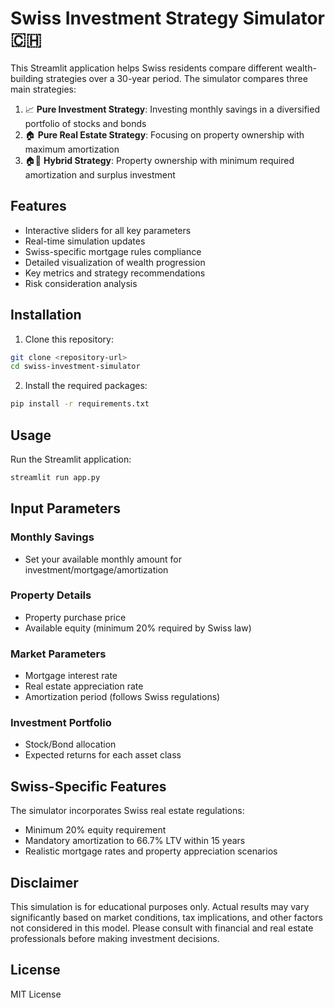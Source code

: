 # Swiss Investment Strategy Simulator 🇨🇭

This Streamlit application helps Swiss residents compare different wealth-building strategies over a 30-year period. The simulator compares three main strategies:

1. 📈 **Pure Investment Strategy**: Investing monthly savings in a diversified portfolio of stocks and bonds
2. 🏠 **Pure Real Estate Strategy**: Focusing on property ownership with maximum amortization
3. 🏠💼 **Hybrid Strategy**: Property ownership with minimum required amortization and surplus investment

## Features

- Interactive sliders for all key parameters
- Real-time simulation updates
- Swiss-specific mortgage rules compliance
- Detailed visualization of wealth progression
- Key metrics and strategy recommendations
- Risk consideration analysis

## Installation

1. Clone this repository:
```bash
git clone <repository-url>
cd swiss-investment-simulator
```

2. Install the required packages:
```bash
pip install -r requirements.txt
```

## Usage

Run the Streamlit application:
```bash
streamlit run app.py
```

## Input Parameters

### Monthly Savings
- Set your available monthly amount for investment/mortgage/amortization

### Property Details
- Property purchase price
- Available equity (minimum 20% required by Swiss law)

### Market Parameters
- Mortgage interest rate
- Real estate appreciation rate
- Amortization period (follows Swiss regulations)

### Investment Portfolio
- Stock/Bond allocation
- Expected returns for each asset class

## Swiss-Specific Features

The simulator incorporates Swiss real estate regulations:
- Minimum 20% equity requirement
- Mandatory amortization to 66.7% LTV within 15 years
- Realistic mortgage rates and property appreciation scenarios

## Disclaimer

This simulation is for educational purposes only. Actual results may vary significantly based on market conditions, tax implications, and other factors not considered in this model. Please consult with financial and real estate professionals before making investment decisions.

## License

MIT License 
